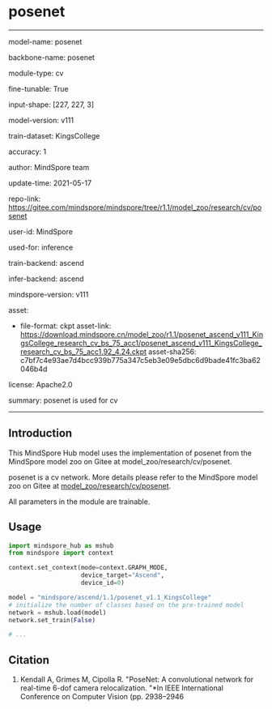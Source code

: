# posenet

---

model-name: posenet

backbone-name: posenet

module-type: cv

fine-tunable: True

input-shape: [227, 227, 3]

model-version: v111

train-dataset: KingsCollege

accuracy: 1

author: MindSpore team

update-time: 2021-05-17

repo-link: <https://gitee.com/mindspore/mindspore/tree/r1.1/model_zoo/research/cv/posenet>

user-id: MindSpore

used-for: inference

train-backend: ascend

infer-backend: ascend

mindspore-version: v111

asset:

-
    file-format: ckpt
    asset-link: <https://download.mindspore.cn/model_zoo/r1.1/posenet_ascend_v111_KingsCollege_research_cv_bs_75_acc1/posenet_ascend_v111_KingsCollege_research_cv_bs_75_acc1.92_4.24.ckpt>
    asset-sha256: c7bf7c4e93ae7d4bcc939b775a347c5eb3e09e5dbc6d9bade41fc3ba62046b4d

license: Apache2.0

summary: posenet is used for cv

---

## Introduction

This MindSpore Hub model uses the implementation of posenet from the MindSpore model zoo on Gitee at model_zoo/research/cv/posenet.

posenet is a cv network. More details please refer to the MindSpore model zoo on Gitee at [model_zoo/research/cv/posenet](https://gitee.com/mindspore/mindspore/blob/r1.1/model_zoo/research/cv/posenet/README.md).

All parameters in the module are trainable.

## Usage

```python
import mindspore_hub as mshub
from mindspore import context

context.set_context(mode=context.GRAPH_MODE,
                    device_target="Ascend",
                    device_id=0)

model = "mindspore/ascend/1.1/posenet_v1.1_KingsCollege"
# initialize the number of classes based on the pre-trained model
network = mshub.load(model)
network.set_train(False)

# ...
```

## Citation

1. Kendall A, Grimes M, Cipolla R. "PoseNet: A convolutional network for real-time 6-dof camera relocalization.
   "*In IEEE International Conference on Computer Vision (pp. 2938–2946
